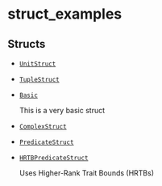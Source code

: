 # struct_examples 

## Structs

- [`UnitStruct`](./struct.UnitStruct.md)
- [`TupleStruct`](./struct.TupleStruct.md)
- [`Basic`](./struct.Basic.md)

	This is a very basic struct
- [`ComplexStruct`](./struct.ComplexStruct.md)
- [`PredicateStruct`](./struct.PredicateStruct.md)
- [`HRTBPredicateStruct`](./struct.HRTBPredicateStruct.md)

	Uses Higher-Rank Trait Bounds (HRTBs)
